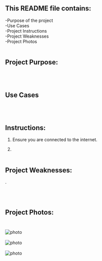 <br>

## This README file contains:
-Purpose of the project <br>
-Use Cases<br>
-Project Instructions<br>
-Project Weaknesses<br>
-Project Photos <br><br>

## Project Purpose:
<br><br>
 

## Use Cases<br>

<br><br>

## Instructions:

1. Ensure you are connected to the internet.

2. <br><br>

 
## Project Weaknesses:
. 

 <br><br>

## Project Photos:<br><br>
![photo](photos/screenshot1.png)<br><br>
![photo](photos/screenshot2.png)<br><br>
![photo](photos/screenshot3.png)<br><br>
